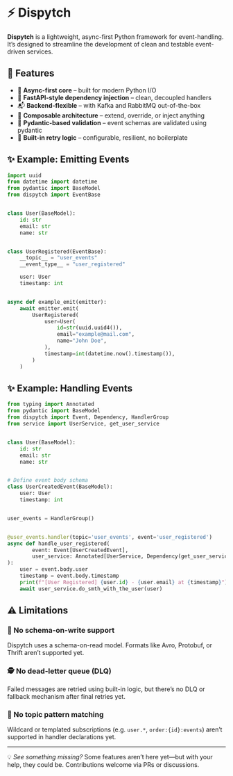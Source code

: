 # ⚡ Dispytch

**Dispytch** is a lightweight, async-first Python framework for event-handling.
It’s designed to streamline the development of clean and testable event-driven services.

## 🚀 Features

* 🧠 **Async-first core** – built for modern Python I/O
* 🔌 **FastAPI-style dependency injection** – clean, decoupled handlers
* 📬 **Backend-flexible** – with Kafka and RabbitMQ out-of-the-box
* 🧱 **Composable architecture** – extend, override, or inject anything
* 🧾 **Pydantic-based validation** – event schemas are validated using pydantic
* 🔁 **Built-in retry logic** – configurable, resilient, no boilerplate

## ✨ Example: Emitting Events

```python
import uuid
from datetime import datetime
from pydantic import BaseModel
from dispytch import EventBase


class User(BaseModel):
    id: str
    email: str
    name: str


class UserRegistered(EventBase):
    __topic__ = "user_events"
    __event_type__ = "user_registered"

    user: User
    timestamp: int


async def example_emit(emitter):
    await emitter.emit(
        UserRegistered(
            user=User(
                id=str(uuid.uuid4()),
                email="example@mail.com",
                name="John Doe",
            ),
            timestamp=int(datetime.now().timestamp()),
        )
    )
```

## ✨ Example: Handling Events

```python
from typing import Annotated
from pydantic import BaseModel
from dispytch import Event, Dependency, HandlerGroup
from service import UserService, get_user_service


class User(BaseModel):
    id: str
    email: str
    name: str


# Define event body schema
class UserCreatedEvent(BaseModel):
    user: User
    timestamp: int


user_events = HandlerGroup()


@user_events.handler(topic='user_events', event='user_registered')
async def handle_user_registered(
        event: Event[UserCreatedEvent],
        user_service: Annotated[UserService, Dependency(get_user_service)]
):
    user = event.body.user
    timestamp = event.body.timestamp
    print(f"[User Registered] {user.id} - {user.email} at {timestamp}")
    await user_service.do_smth_with_the_user(user)
```

## ⚠️ Limitations

### 🧾 No schema-on-write support

Dispytch uses a schema-on-read model. Formats like Avro, Protobuf, or Thrift aren’t supported yet.

### 🕵️ No dead-letter queue (DLQ)

Failed messages are retried using built-in logic, but there’s no DLQ or fallback mechanism after final retries yet.

### 🧩 No topic pattern matching

Wildcard or templated subscriptions (e.g. `user.*`, `order:{id}:events`) aren’t supported in handler declarations yet.

---

💡 *See something missing?*
Some features aren’t here yet—but with your help, they could be. Contributions welcome via PRs or discussions.
